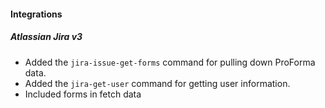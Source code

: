 
#### Integrations

##### Atlassian Jira v3

- Added the `jira-issue-get-forms` command for pulling down ProForma data.
- Added the `jira-get-user` command for getting user information.
- Included forms in fetch data
